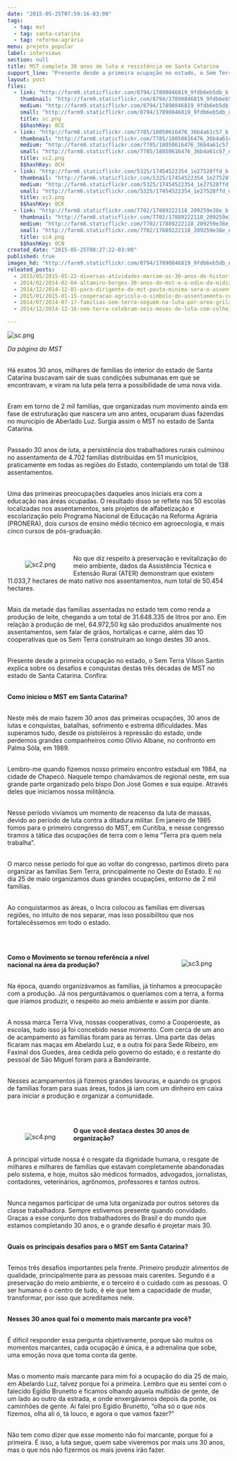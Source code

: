 ```yaml
---
date: "2015-05-25T07:59:16-03:00"
tags:
  - tag: mst
  - tag: santa-catarina
  - tag: reforma-agrária
menu: projeto popular
label: interviews
section: null
title: MST completa 30 anos de luta e resistência em Santa Catarina
support_line: "Presente desde a primeira ocupação no estado, o Sem Terra Vilson Santin explica sobre os desafios e conquistas destas três décadas de MST em SC."
layout: post
files:
  - link: "http://farm9.staticflickr.com/8794/17890846819_9fdb6eb5db_b.jpg"
    thumbnail: "http://farm9.staticflickr.com/8794/17890846819_9fdb6eb5db_t.jpg"
    medium: "http://farm9.staticflickr.com/8794/17890846819_9fdb6eb5db_z.jpg"
    small: "http://farm9.staticflickr.com/8794/17890846819_9fdb6eb5db_n.jpg"
    title: sc.png
    $$hashKey: 0CE
  - link: "http://farm8.staticflickr.com/7785/18050616476_36b4a61c57_b.jpg"
    thumbnail: "http://farm8.staticflickr.com/7785/18050616476_36b4a61c57_t.jpg"
    medium: "http://farm8.staticflickr.com/7785/18050616476_36b4a61c57_z.jpg"
    small: "http://farm8.staticflickr.com/7785/18050616476_36b4a61c57_n.jpg"
    title: sc2.png
    $$hashKey: 0CH
  - link: "http://farm6.staticflickr.com/5325/17454522354_1e27528ffd_b.jpg"
    thumbnail: "http://farm6.staticflickr.com/5325/17454522354_1e27528ffd_t.jpg"
    medium: "http://farm6.staticflickr.com/5325/17454522354_1e27528ffd_z.jpg"
    small: "http://farm6.staticflickr.com/5325/17454522354_1e27528ffd_n.jpg"
    title: sc3.png
    $$hashKey: 0CK
  - link: "http://farm8.staticflickr.com/7702/17889222118_209259e38e_b.jpg"
    thumbnail: "http://farm8.staticflickr.com/7702/17889222118_209259e38e_t.jpg"
    medium: "http://farm8.staticflickr.com/7702/17889222118_209259e38e_z.jpg"
    small: "http://farm8.staticflickr.com/7702/17889222118_209259e38e_n.jpg"
    title: sc4.png
    $$hashKey: 0CN
created_date: "2015-05-25T08:27:22-03:00"
published: true
images_hd: "http://farm9.staticflickr.com/8794/17890846819_9fdb6eb5db_n.jpg"
releated_posts:
  - 2015/05/2015-05-22-diversas-atividades-marcam-os-30-anos-de-historia-da-luta-dos-sem-terra-em-sc.md
  - 2014/02/2014-02-04-altamiro-borges-30-anos-do-mst-e-o-odio-da-midia.md
  - 2014/12/2014-12-01-para-dirigente-do-mst-pauta-minima-sera-o-assentamento-de-120-mil-familias.md
  - 2015/01/2015-01-15-cooperacao-agricola-o-simbolo-do-assentamento-conquista-na-fronteira.md
  - 2014/07/2014-07-17-familias-sem-terra-seguem-na-luta-por-area-grilada-em-abelardo-luz.md
  - 2014/12/2014-12-16-sem-terra-celebram-seis-meses-de-luta-com-colheita-da-producao.md

---
```

<p><img alt="sc.png" src="http://farm9.staticflickr.com/8794/17890846819_9fdb6eb5db_b.jpg" /></p>

<p><em>Da p&aacute;gina do MST</em></p>

<p>&nbsp;<br />
H&aacute; exatos 30 anos, milhares de fam&iacute;lias do interior do estado de Santa Catarina buscavam sair de suas condi&ccedil;&otilde;es subumanas em que se encontravam, e viram na luta pela terra a possibilidade de uma nova vida.</p>

<p><br />
Eram em torno de 2 mil fam&iacute;lias, que organizadas num movimento ainda em fase de estrutura&ccedil;&atilde;o que nascera um ano antes, ocuparam duas fazendas no munic&iacute;pio de Aberlado Luz. Surgia assim o MST no estado de Santa Catarina.</p>

<p><br />
Passado 30 anos de luta, a persist&ecirc;ncia dos trabalhadores rurais culminou no assentamento de 4.702 fam&iacute;lias distribu&iacute;das em 51 munic&iacute;pios, praticamente em todas as regi&otilde;es do Estado, contemplando um total de 138 assentamentos.</p>

<p><br />
Uma das primeiras preocupa&ccedil;&otilde;es daqueles anos iniciais era com a educa&ccedil;&atilde;o nas &aacute;reas ocupadas. O resultado disso se reflete nas 50 escolas localizadas nos assentamentos, seis projetos de alfabetiza&ccedil;&atilde;o e escolariza&ccedil;&atilde;o pelo Programa Nacional de Educa&ccedil;&atilde;o na Reforma Agr&aacute;ria (PRONERA), dois cursos de ensino m&eacute;dio t&eacute;cnico em agroecologia, e mais cinco cursos de p&oacute;s-gradua&ccedil;&atilde;o.</p>

<p>&nbsp;</p>

<figure class="image" style="float:left"><img alt="sc2.png" src="http://farm8.staticflickr.com/7785/18050616476_36b4a61c57_b.jpg" />
<figcaption></figcaption>
</figure>

<p>No que diz respeito &agrave; preserva&ccedil;&atilde;o e revitaliza&ccedil;&atilde;o do meio ambiente, dados da Assist&ecirc;ncia T&eacute;cnica e Extens&atilde;o Rural (ATER) demonstram que existem 11.033,7 hectares de mato nativo nos assentamentos, num total de 50.454 hectares.</p>

<p><br />
Mais da metade das fam&iacute;lias assentadas no estado tem como renda a produ&ccedil;&atilde;o de leite, chegando a um total de 31.648.335 de litros por ano. Em rela&ccedil;&atilde;o &agrave; produ&ccedil;&atilde;o de mel, 64.972,50 kg s&atilde;o produzidos anualmente nos assentamentos, sem falar de gr&atilde;os, hortali&ccedil;as e carne, al&eacute;m das 10 cooperativas que os Sem Terra constru&iacute;ram ao longo destes 30 anos.</p>

<p><br />
Presente desde a primeira ocupa&ccedil;&atilde;o no estado, o Sem Terra Vilson Santin explica sobre os desafios e conquistas destas tr&ecirc;s d&eacute;cadas de MST no estado de Santa Catarina. Confira:</p>

<p><br />
<strong>Como iniciou o MST em Santa Catarina?</strong></p>

<p><br />
Neste m&ecirc;s de maio fazem 30 anos das primeiras ocupa&ccedil;&otilde;es, 30 anos de lutas e conquistas, batalhas, sofrimento e estrema dificuldades. Mas superamos tudo, desde os pistoleiros &agrave; repress&atilde;o do estado, onde perdemos grandes companheiros como Ol&iacute;vio Albane, no confronto em Palma S&oacute;la, em 1989.</p>

<p><br />
Lembro-me quando fizemos nosso primeiro encontro estadual em 1984, na cidade de Chapec&oacute;. Naquele tempo cham&aacute;vamos de regional oeste, em sua grande parte organizado pelo bispo Don Jos&eacute; Gomes e sua equipe. Atrav&eacute;s deles que iniciamos nossa milit&acirc;ncia.</p>

<p><br />
Nesse per&iacute;odo viv&iacute;amos um momento de reacenso da luta de massas, devido ao per&iacute;odo de luta contra a ditadura militar. Em janeiro de 1985 fomos para o primeiro congresso do MST, em Curitiba, e nesse congresso tiramos a t&aacute;tica das ocupa&ccedil;&otilde;es de terra com o lema &ldquo;Terra pra quem nela trabalha&rdquo;.</p>

<p><br />
O marco nesse per&iacute;odo foi que ao voltar do congresso, partimos direto para organizar as fam&iacute;lias Sem Terra, principalmente no Oeste do Estado. E no dia 25 de maio organizamos duas grandes ocupa&ccedil;&otilde;es, entorno de 2 mil fam&iacute;lias.</p>

<p><br />
Ao conquistarmos as &aacute;reas, o Incra colocou as fam&iacute;lias em diversas regi&otilde;es, no intuito de nos separar, mas isso possibilitou que nos fortalec&ecirc;ssemos em todo o estado.</p>

<p><br />
&nbsp;</p>

<figure class="image" style="float:right"><img alt="sc3.png" src="http://farm6.staticflickr.com/5325/17454522354_1e27528ffd_b.jpg" />
<figcaption></figcaption>
</figure>

<p><strong>Como o Movimento se tornou refer&ecirc;ncia a n&iacute;vel nacional na &aacute;rea da produ&ccedil;&atilde;o?</strong></p>

<p><br />
Na &eacute;poca, quando organiz&aacute;vamos as fam&iacute;lias, j&aacute; t&iacute;nhamos a preocupa&ccedil;&atilde;o com a produ&ccedil;&atilde;o. J&aacute; nos pergunt&aacute;vamos o quer&iacute;amos com a terra, a forma que ir&iacute;amos produzir, o respeito ao meio ambiente e assim por diante.</p>

<p><br />
A nossa marca Terra Viva, nossas cooperativas, como a Cooperoeste, as escolas, tudo isso j&aacute; foi concebido nesse momento. Com cerca de um ano de acampamento as fam&iacute;lias foram para as terras. Uma parte das delas ficaram nas ma&ccedil;as em Abelardo Luz, e a outra foi para Sede Ribeiro, em Faxinal dos Guedes, &aacute;rea cedida pelo governo do estado, e o restante do pessoal de S&atilde;o Miguel foram para a Bandeirante.</p>

<p><br />
Nesses acampamentos j&aacute; fizemos grandes lavouras, e quando os grupos de fam&iacute;lias foram para suas &aacute;reas, todos j&aacute; iam com um dinheiro em caixa para iniciar a produ&ccedil;&atilde;o e organizar a comunidade.</p>

<p><br />
&nbsp;</p>

<figure class="image" style="float:left"><img alt="sc4.png" src="http://farm8.staticflickr.com/7702/17889222118_209259e38e_b.jpg" />
<figcaption></figcaption>
</figure>

<p><strong>O que voc&ecirc; destaca destes 30 anos de organiza&ccedil;&atilde;o?</strong></p>

<p><br />
A principal virtude nossa &eacute; o resgate da dignidade humana, o resgate de milhares e milhares de fam&iacute;lias que estavam completamente abandonadas pelo sistema, e hoje, muitos s&atilde;o m&eacute;dicos formados, advogados, jornalistas, contadores, veterin&aacute;rios, agr&ocirc;nomos, professores e tantos outros.</p>

<p><br />
Nunca negamos participar de uma luta organizada por outros setores da classe trabalhadora. Sempre estivemos presente quando convidado. Gra&ccedil;as a esse conjunto dos trabalhadores do Brasil e do mundo que estamos completando 30 anos, e o grande desafio &eacute; projetar mais 30.</p>

<p><br />
<strong>Quais os principais desafios para o MST em Santa Catarina?</strong></p>

<p><br />
Temos tr&ecirc;s desafios importantes pela frente. Primeiro produzir alimentos de qualidade, principalmente para as pessoas mais carentes. Segundo &eacute; a preserva&ccedil;&atilde;o do meio ambiente, e o terceiro &eacute; o cuidado com as pessoas. O ser humano &eacute; o centro de tudo, &eacute; ele que tem a capacidade de mudar, transformar, por isso que acreditamos nele.</p>

<p><br />
<strong>Nesses 30 anos qual foi o momento mais marcante pra voc&ecirc;?</strong></p>

<p><br />
&Eacute; dif&iacute;cil responder essa pergunta objetivamente, porque s&atilde;o muitos os momentos marcantes, cada ocupa&ccedil;&atilde;o &eacute; &uacute;nica, &eacute; a adrenalina que sobe, uma emo&ccedil;&atilde;o nova que toma conta da gente. &nbsp; &nbsp;</p>

<p><br />
Mas o momento mais marcante para mim foi a ocupa&ccedil;&atilde;o do dia 25 de maio, em Abelardo Luz, talvez porque foi a primeira. Lembro que eu sentei com o falecido Eg&iacute;dio Brunetto e ficamos olhando aquela multid&atilde;o de gente, de um lado ao outro da estrada, e onde enxerg&aacute;vamos depois da ponte, os caminh&otilde;es de gente. Ai falei pro Eg&iacute;dio Brunetto, &ldquo;olha s&oacute; o que n&oacute;s fizemos, olha ali &oacute;, t&aacute; louco, e agora o que vamos fazer?&rdquo;</p>

<p><br />
N&atilde;o tem como dizer que esse momento n&atilde;o foi marcante, porque foi a primeira. &Eacute; isso, a luta segue, quem sabe viveremos por mais uns 30 anos, mas o que n&oacute;s n&atilde;o fizermos os mais jovens ir&atilde;o fazer.</p>
